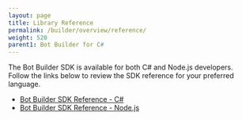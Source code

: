 ```yaml
---
layout: page
title: Library Reference
permalink: /builder/overview/reference/
weight: 520
parent1: Bot Builder for C#
---
```


The Bot Builder SDK is available for both C# and Node.js developers.  
Follow the links below to review the SDK reference for your preferred language.

* [Bot Builder SDK Reference - C#](/sdkreference/csharp)
* [Bot Builder SDK Reference - Node.js](/sdkreference/nodejs/modules/_botbuilder_d_.html)
